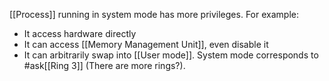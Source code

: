 [[Process]] running in system mode has more privileges. For example:
- It access hardware directly
- It can access [[Memory Management Unit]], even disable it
- It can arbitrarily swap into [[User mode]].
System mode corresponds to #ask[[Ring 3]] (There are more rings?).